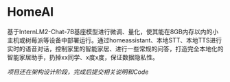 # HomeAI

基于InternLM2-Chat-7B基座模型进行微调、量化，使其能在8GB内存以内的小主机或树莓派等设备中部署运行。通过homeassistant、本地STT、本地TTS进行实时的语音对话，控制家里的智能家居、进行一些常规的问答，打造完全本地化的智能家居助手，扔掉xx同学、x度x度，保证数据隐私性。

*项目还在架构设计阶段，完成后提交相关说明和Code*
